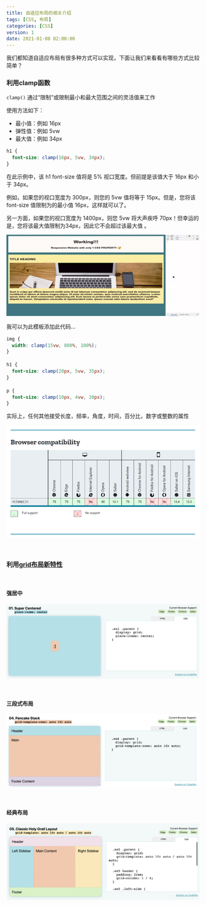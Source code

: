 ```yaml
---
title: 自适应布局的相关介绍
tags: [CSS, 布局]
categories: [CSS]
version: 1
date: 2021-01-08 02:00:00
---
```


我们都知道自适应布局有很多种方式可以实现，下面让我们来看看有哪些方式比较简单？

<!-- more -->

### 利用clamp函数

`clamp()` 通过“限制”或限制最小和最大范围之间的灵活值来工作

使用方法如下：

* 最小值：例如 16px
* 弹性值：例如 5vw
* 最大值：例如 34px

``` css
h1 {
  font-size: clamp(16px, 5vw, 34px);
}
```

在此示例中，该 h1 font-size 值将是 5% 视口宽度。但前提是该值大于 16px 和小于 34px。

例如，如果您的视口宽度为 300px，则您的 5vw 值将等于 15px。但是，您将该 font-size 值限制为的最小值 16px，这样就可以了。

另一方面，如果您的视口宽度为 1400px，则您 5vw 将大声疾呼 70px！但幸运的是，您将该最大值限制为34px，因此它不会超过该最大值 。

![iamge](/images/自适应布局的相关介绍-01.gif)

我可以为此模板添加此代码...

``` css
img {
  width: clamp(15vw, 800%, 100%);
}

h1 {
  font-size: clamp(20px, 5vw, 35px);
}

p {
  font-size: clamp(10px, 4vw, 20px);
}
```

实际上，任何其他接受长度，频率，角度，时间，百分比，数字或整数的属性

![image](/images/自适应布局的相关介绍-02.png)

<br>

### 利用[grid布局新特性](http://1linelayouts.glitch.me/)

<br>

#### 强居中

![](/images/自适应布局的相关介绍-03.png)

<br>

#### 三段式布局

![](/images/自适应布局的相关介绍-04.png)

<br>

#### 经典布局

![](/images/自适应布局的相关介绍-05.png)

